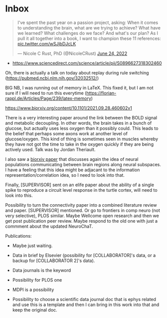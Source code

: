 # Inbox

<blockquote class="twitter-tweet"><p lang="en" dir="ltr">I&#39;ve spent the past year on a passion project, asking: When it comes to understanding the brain, what are we trying to achieve? What have we learned? What challenges do we face? And what&#39;s our plan? As I pull it all together into a book, I want to champion these 11 references: <a href="https://t.co/wSJjbDJcLK">pic.twitter.com/wSJjbDJcLK</a></p>&mdash; Nicole C Rust, PhD (@NicoleCRust) <a href="https://twitter.com/NicoleCRust/status/1540343356605218816?ref_src=twsrc%5Etfw">June 24, 2022</a></blockquote> <script async src="https://platform.twitter.com/widgets.js" charset="utf-8"></script>

* https://www.sciencedirect.com/science/article/pii/S0896627318302460

Oh, there is actually a talk on today about replay during rule switching (https://pubmed.ncbi.nlm.nih.gov/32032512/)

BIG NB, I was running out of memory in LaTeX. This fixed it, but I am not sure if I will need to run this everytime (https://florian-rappl.de/Articles/Page/239/latex-memory)

https://www.biorxiv.org/content/10.1101/2021.09.28.460602v1


There is a very interesting paper around the link between the BOLD signal and metabolic decoupling. In other words, the brain takes in a bunch of glucose, but actually uses less oxygen than it possibly could. This leads to the belief that perhaps some axons work at another level of glucose/oxygen. This kind of thing is sometimes seen in muscles whereby they have not got the time to take in the oxygen quickly if they are being actively used. Talk was by Jordan Theriault.

I also saw a [biorxiv paper](https://www.biorxiv.org/content/10.1101/2023.02.08.527772v1.full.pdf) that discusses again the idea of neural populations communicating between brain regions along neural subspaces. I have a feeling that this idea might be adjacant to the information representation/correlation idea, so I need to look into that.

Finally, [SUPERVISOR] sent on an elife paper about the ability of a single spike to reproduce a circuit level response in the turtle cortex, will need to look into this.

Possibility to turn the connectivity paper into a combined literature review and paper. [SUPERVISOR] mentioned.
Or go to frontiers in comp neuro (not very selective), PLOS similar.
Maybe Wellcome open research and then we get post publication peer review. Maybe respond to the old one with just a commment about the updated NeuroChaT.


Publications:
- Maybe just waiting.
- Data in brief by Elsevier (possibility for [COLLABORATOR]'s data, or a backup for [COLLABORATOR 2]'s data).
- Data journals is the keyword
- Possibility for PLOS one
- MDPI is a possibility

- Possibility to choose a scientific data journal doc that is ephys related and use this is a template and then I can bring in this work into that and keep the original doc.